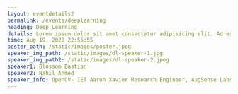 ```yaml
---
layout: eventdetails2
permalink: /events/deeplearning
heading: Deep Learning
details: Lorem ipsum dolor sit amet consectetur adipisicing elit. Ad explicabo nihil odit? Ipsa ut ipsam ad aspernatur debitis nostrum harum architecto dolorum. Nisi quis consequatur velit voluptatum quas nobis sapiente sunt rerum praesentium? Voluptas dicta, quidem perspiciatis, beatae, est tenetur eum a maiores alias atque fuga temporibus! Maxime, veniam officiis.
time: Aug 19, 2020 22:55:55
poster_path: /static/images/poster.jpeg
speaker_img_path: /static/images/dl-speaker-1.jpg
speaker_img_path2: /static/images/dl-speaker-2.jpeg
speaker1: Blossom Bastian
speaker2: Nahil Ahmed
speaker_info: OpenCV- IET Aaron Xavier Research Engineer, AugSense Labs Pvt Ltd.
---
```


